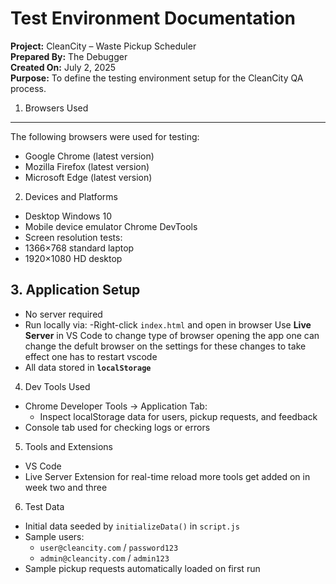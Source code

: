 # Test Environment Documentation

**Project:** CleanCity – Waste Pickup Scheduler  
**Prepared By:** The Debugger  
**Created On:** July 2, 2025  
**Purpose:** To define the testing environment setup for the CleanCity QA process.

1. Browsers Used
--------------------------------
The following browsers were used for testing:
- Google Chrome (latest version)
- Mozilla Firefox (latest version)
- Microsoft Edge (latest version)

2. Devices and Platforms
- Desktop Windows 10
- Mobile device emulator Chrome DevTools
- Screen resolution tests:  
- 1366×768 standard laptop 
- 1920×1080 HD desktop 

## 3. Application Setup

- No server required
- Run locally via:
  -Right-click `index.html` and open in browser
  Use **Live Server** in VS Code 
  to change type of browser opening the app one can change the defult browser on the settings
  for these changes to take effect one has to restart vscode
- All data stored in **`localStorage`**

4. Dev Tools Used
- Chrome Developer Tools → Application Tab:
  - Inspect localStorage data for users, pickup requests, and feedback
- Console tab used for checking logs or errors

5. Tools and Extensions
- VS Code
- Live Server Extension for real-time reload
more tools get added on in week two and three

6. Test Data

- Initial data seeded by `initializeData()` in `script.js`
- Sample users:
  - `user@cleancity.com` / `password123`
  - `admin@cleancity.com` / `admin123`
- Sample pickup requests automatically loaded on first run

